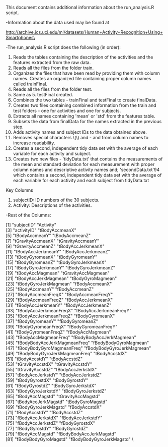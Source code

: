 

This document contains additional information about the run_analysis.R script.
 
-Information about the data used may be found at

http://archive.ics.uci.edu/ml/datasets/Human+Activity+Recognition+Using+Smartphones\

-The run_analysis.R script does the following (in order):

1. Reads the tables containing the description of the activities and the features extracted from the raw data.
2. Reads all the files from the folder train.
3. Organizes the files that have been read by providing them with column names. Creates an organized file containing proper column names called trainFinal.
4. Reads all the files from the folder test.
5. Same as 5. testFinal created.
6. Combines the two tables - trainFinal and testFinal to create finalData.
7. Creates two files containing combined information from the train and test folders - one for activities and one for subjects.
8. Extracts all names containing 'mean' or 'std' from the features table.
9. Subsets the data from finalData for the names extracted in the previous step.
10. Adds activity names and subject IDs to the data obtained above.
11. Removes special characters \\(\\) and - and from column names to increase readability.
12. Creates a second, independent tidy data set with the average of each variable for each activity and subject.
13. Creates two new files - 'tidyData.txt' that contains the measurements of the mean and standard deviation for each measurement with proper column names and descriptive activity names and;
	'secondData.txt'94 which contains a second, independent tidy data set with the average of each variable for each activity and each subject from tidyData.txt


Key Columns

1. subjectID: ID numbers of the 30 subjects.
2. Activity: Descriptions of the activities.

-Rest of the Columns:

 [1] "subjectID"                    "Activity"                    \
 [3] "activityID"                   "tBodyAccmeanX"               \
 [5] "tBodyAccmeanY"                "tBodyAccmeanZ"               \
 [7] "tGravityAccmeanX"             "tGravityAccmeanY"            \
 [9] "tGravityAccmeanZ"             "tBodyAccJerkmeanX"           \
[11] "tBodyAccJerkmeanY"            "tBodyAccJerkmeanZ"           \
[13] "tBodyGyromeanX"               "tBodyGyromeanY"              \
[15] "tBodyGyromeanZ"               "tBodyGyroJerkmeanX"          \
[17] "tBodyGyroJerkmeanY"           "tBodyGyroJerkmeanZ"          \
[19] "tBodyAccMagmean"              "tGravityAccMagmean"          \
[21] "tBodyAccJerkMagmean"          "tBodyGyroMagmean"            \
[23] "tBodyGyroJerkMagmean"         "fBodyAccmeanX"               \
[25] "fBodyAccmeanY"                "fBodyAccmeanZ"               \
[27] "fBodyAccmeanFreqX"            "fBodyAccmeanFreqY"           \
[29] "fBodyAccmeanFreqZ"            "fBodyAccJerkmeanX"           \
[31] "fBodyAccJerkmeanY"            "fBodyAccJerkmeanZ"           \
[33] "fBodyAccJerkmeanFreqX"        "fBodyAccJerkmeanFreqY"       \
[35] "fBodyAccJerkmeanFreqZ"        "fBodyGyromeanX"              \
[37] "fBodyGyromeanY"               "fBodyGyromeanZ"              \
[39] "fBodyGyromeanFreqX"           "fBodyGyromeanFreqY"          \
[41] "fBodyGyromeanFreqZ"           "fBodyAccMagmean"             \
[43] "fBodyAccMagmeanFreq"          "fBodyBodyAccJerkMagmean"     \
[45] "fBodyBodyAccJerkMagmeanFreq"  "fBodyBodyGyroMagmean"        \
[47] "fBodyBodyGyroMagmeanFreq"     "fBodyBodyGyroJerkMagmean"    \
[49] "fBodyBodyGyroJerkMagmeanFreq" "tBodyAccstdX"                \
[51] "tBodyAccstdY"                 "tBodyAccstdZ"                \
[53] "tGravityAccstdX"              "tGravityAccstdY"             \
[55] "tGravityAccstdZ"              "tBodyAccJerkstdX"            \
[57] "tBodyAccJerkstdY"             "tBodyAccJerkstdZ"            \
[59] "tBodyGyrostdX"                "tBodyGyrostdY"               \
[61] "tBodyGyrostdZ"                "tBodyGyroJerkstdX"           \
[63] "tBodyGyroJerkstdY"            "tBodyGyroJerkstdZ"           \
[65] "tBodyAccMagstd"               "tGravityAccMagstd"           \
[67] "tBodyAccJerkMagstd"           "tBodyGyroMagstd"             \
[69] "tBodyGyroJerkMagstd"          "fBodyAccstdX"                \
[71] "fBodyAccstdY"                 "fBodyAccstdZ"                \
[73] "fBodyAccJerkstdX"             "fBodyAccJerkstdY"            \
[75] "fBodyAccJerkstdZ"             "fBodyGyrostdX"               \
[77] "fBodyGyrostdY"                "fBodyGyrostdZ"               \
[79] "fBodyAccMagstd"               "fBodyBodyAccJerkMagstd"      \
[81] "fBodyBodyGyroMagstd"          "fBodyBodyGyroJerkMagstd"     \

